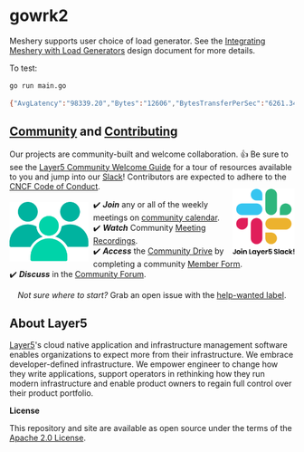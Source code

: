 # gowrk2

Meshery supports user choice of load generator. See the [Integrating Meshery with Load Generators](https://docs.google.com/document/d/1jZMOih3Qn1ixrq1Ve6fkdZZ4TuKNoF_qfClDZTnLNcw/edit) design document for more details.

To test:
```sh
go run main.go 
```

```sh
{"AvgLatency":"98339.20","Bytes":"12606","BytesTransferPerSec":"6261.34","DurationInMicroseconds":"2013308.00","MaxLatency":"240768.00","MinLatency":"13968.00","Percentiles":[{"Count":"10","Percent":"50","Value":"83.839000"},{"Count":"15","Percent":"75","Value":"120.063000"},{"Count":"18","Percent":"90","Value":"170.751000"},{"Count":"20","Percent":"99","Value":"240.895000"},{"Count":"20","Percent":"99.9","Value":"240.895000"},{"Count":"20","Percent":"99.99","Value":"240.895000"},{"Count":"20","Percent":"99.999","Value":"240.895000"},{"Count":"20","Percent":"100","Value":"240.895000"}],"RequestsPerSec":"10.93","StdDev":"53840.26","UrlRequestCount_1":8,"UrlRequestCount_2":14,"Url_1":"https://gmail.com:443","Url_2":"https://gmail.com:443"}
```
<p style="clear:both;">
<h2><a name="contributing"></a><a name="community"></a> <a href="http://slack.layer5.io">Community</a> and <a href="https://github.com/layer5io/layer5/blob/master/CONTRIBUTING.md">Contributing</a></h2>
Our projects are community-built and welcome collaboration. 👍 Be sure to see the <a href="https://docs.google.com/document/d/17OPtDE_rdnPQxmk2Kauhm3GwXF1R5dZ3Cj8qZLKdo5E/edit">Layer5 Community Welcome Guide</a> for a tour of resources available to you and jump into our <a href="http://slack.layer5.io">Slack</a>! Contributors are expected to adhere to the <a href="https://github.com/cncf/foundation/blob/master/code-of-conduct.md">CNCF Code of Conduct</a>.

<a href="https://slack.meshery.io">

<picture align="right">
  <source media="(prefers-color-scheme: dark)" srcset=".github/readme/images//slack-dark-128.png"  width="110px" align="right" style="margin-left:10px;margin-top:10px;">
  <source media="(prefers-color-scheme: light)" srcset=".github/readme/images//slack-128.png" width="110px" align="right" style="margin-left:10px;padding-top:5px;">
  <img alt="Shows an illustrated light mode meshery logo in light color mode and a dark mode meshery logo dark color mode." src=".github/readme/images//slack-128.png" width="110px" align="right" style="margin-left:10px;padding-top:13px;">
</picture>
</a>


<a href="https://meshery.io/community"><img alt="Layer5 Service Mesh Community" src=".github/readme/images/community.png" style="margin-right:8px;padding-top:5px;" width="140px" align="left" /></a>

<p>
✔️ <em><strong>Join</strong></em> any or all of the weekly meetings on <a href="https://calendar.google.com/calendar/b/1?cid=bGF5ZXI1LmlvX2VoMmFhOWRwZjFnNDBlbHZvYzc2MmpucGhzQGdyb3VwLmNhbGVuZGFyLmdvb2dsZS5jb20">community calendar</a>.<br />
✔️ <em><strong>Watch</strong></em> Community <a href="https://www.youtube.com/channel/UCFL1af7_wdnhHXL1InzaMvA?sub_confirmation=1">Meeting Recordings</a>.<br />
✔️ <em><strong>Access</strong></em> the <a href="https://drive.google.com/drive/u/4/folders/0ABH8aabN4WAKUk9PVA">Community Drive</a> by completing a community <a href="https://layer5.io/newcomer">Member Form</a>.<br />
✔️ <em><strong>Discuss</strong></em> in the <a href="https://discuss.layer5.io">Community Forum</a>.<br />
</p>
<p align="center">
<i>Not sure where to start?</i> Grab an open issue with the <a href="https://github.com/issues?q=is%3Aopen+is%3Aissue+archived%3Afalse+org%3Alayer5io+org%3Ameshery+org%3Aservice-mesh-performance+org%3Aservice-mesh-patterns+label%3A%22help+wanted%22+">help-wanted label</a>.
</p>

## About Layer5

[Layer5](https://layer5.io)'s cloud native application and infrastructure management software enables organizations to expect more from their infrastructure. We embrace developer-defined infrastructure. We empower engineer to change how they write applications, support operators in rethinking how they run modern infrastructure and enable product owners to regain full control over their product portfolio.


**License**

This repository and site are available as open source under the terms of the [Apache 2.0 License](https://opensource.org/licenses/Apache-2.0).
